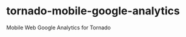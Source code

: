 tornado-mobile-google-analytics
===============================

Mobile Web Google Analytics for Tornado